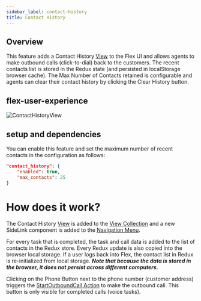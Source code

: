 ```yaml
---
sidebar_label: contact-history
title: Contact History
---
```


## Overview

This feature adds a Contact History [View](https://www.twilio.com/docs/flex/developer/ui/custom-views-and-routes) to the Flex UI and allows agents to make outbound calls (click-to-dial) back to the customers. The recent contacts list is stored in the Redux state (and persisted in localStorage browser cache). The Max Number of Contacts retained is configurable and agents can clear their contact history by clicking the Clear History button. 

## flex-user-experience

![ContactHistoryView](/img/features/contact-history/ContactHistoryView.png)

## setup and dependencies

You can enable this feature and set the maximum number of recent contacts in the configuration as follows:

```json
"contact_history": {
    "enabled": true,
    "max_contacts": 25
}
```

# How does it work?

The Contact History [View](https://www.twilio.com/docs/flex/developer/ui/custom-views-and-routes) is added to the [View Collection](https://assets.flex.twilio.com/docs/releases/flex-ui/2.4.1/programmable-components/components/ViewCollection/) and a new SideLink component is added to the [Navigation Menu](https://assets.flex.twilio.com/docs/releases/flex-ui/2.4.1/programmable-components/components/SideNav/).

For every task that is completed, the task and call data is added to the list of contacts in the Redux store. Every Redux update is also copied into the browser local storage.  If a user logs back into Flex, the contact list in Redux is re-initialized from local storage. ***Note that because the data is stored in the browser, it does not persist across different computers.***

Clicking on the Phone Button next to the phone number (customer address) triggers the [StartOutboundCall Action](https://assets.flex.twilio.com/docs/releases/flex-ui/2.4.1/ui-actions/Actions/#StartOutboundCall) to make the outbound call. This button is only visible for completed calls (voice tasks). 